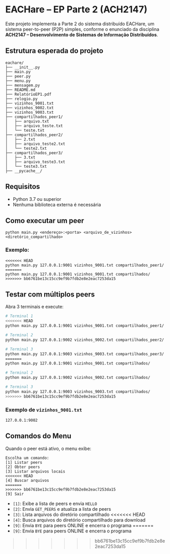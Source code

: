 # EACHare – EP Parte 2 (ACH2147)

Este projeto implementa a Parte 2 do sistema distribuído EACHare, um sistema peer-to-peer (P2P) simples, conforme o enunciado da disciplina **ACH2147 – Desenvolvimento de Sistemas de Informação Distribuídos**.

## Estrutura esperada do projeto

```
eachare/
├── __init__.py
├── main.py
├── peer.py
├── menu.py
├── mensagem.py
├── README.md
├── RelatórioEP1.pdf
├── relogio.py
├── vizinhos_9001.txt
├── vizinhos_9002.txt
├── vizinhos_9003.txt
├── compartilhados_peer1/
│   ├── arquivo.txt    
│   ├── arquivo_teste.txt 
│   └── teste.txt
├── compartilhados_peer2/
│   ├── 2.txt    
│   ├── arquivo_teste2.txt 
│   └── teste2.txt
├── compartilhados_peer3/
│   ├── 3.txt    
│   ├── arquivo_teste3.txt 
│   └── teste3.txt
├── __pycache__/
```

## Requisitos

- Python 3.7 ou superior
- Nenhuma biblioteca externa é necessária

## Como executar um peer

```
python main.py <endereço>:<porta> <arquivo_de_vizinhos> <diretório_compartilhado>
```

### Exemplo:

```
<<<<<<< HEAD
python main.py 127.0.0.1:9001 vizinhos_9001.txt compartilhados_peer1/
=======
python main.py 127.0.0.1:9001 vizinhos_9001.txt compartilhados/
>>>>>>> bb6761be13c15cc9ef9b7fdb2e8e2eac7253da15
```

## Testar com múltiplos peers

Abra 3 terminais e execute:

```bash
# Terminal 1
<<<<<<< HEAD
python main.py 127.0.0.1:9001 vizinhos_9001.txt compartilhados_peer1/

# Terminal 2
python main.py 127.0.0.1:9002 vizinhos_9002.txt compartilhados_peer2/

# Terminal 3
python main.py 127.0.0.1:9003 vizinhos_9003.txt compartilhados_peer3/
=======
python main.py 127.0.0.1:9001 vizinhos_9001.txt compartilhados/

# Terminal 2
python main.py 127.0.0.1:9002 vizinhos_9002.txt compartilhados/

# Terminal 3
python main.py 127.0.0.1:9003 vizinhos_9003.txt compartilhados/
>>>>>>> bb6761be13c15cc9ef9b7fdb2e8e2eac7253da15
```

### Exemplo de `vizinhos_9001.txt`
```
127.0.0.1:9002
```

## Comandos do Menu

Quando o peer está ativo, o menu exibe:

```
Escolha um comando:
[1] Listar peers
[2] Obter peers
[3] Listar arquivos locais
<<<<<<< HEAD
[4] Buscar arquivos
=======
>>>>>>> bb6761be13c15cc9ef9b7fdb2e8e2eac7253da15
[9] Sair
```

- `[1]`: Exibe a lista de peers e envia `HELLO`
- `[2]`: Envia `GET_PEERS` e atualiza a lista de peers
- `[3]`: Lista arquivos do diretório compartilhado
<<<<<<< HEAD
- `[4]`: Busca arquivos do diretório compartilhado para download
- `[9]`: Envia `BYE` para peers ONLINE e encerra o programa
=======
- `[9]`: Envia `BYE` para peers ONLINE e encerra o programa
>>>>>>> bb6761be13c15cc9ef9b7fdb2e8e2eac7253da15

